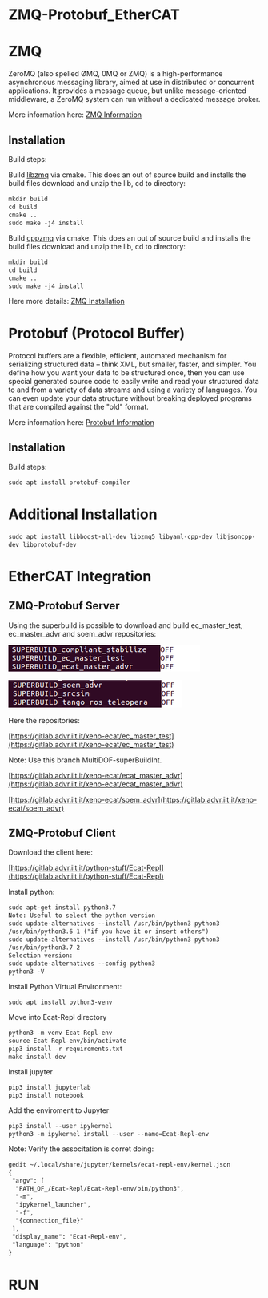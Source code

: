 # ZMQ-Protobuf_EtherCAT

# ZMQ
ZeroMQ (also spelled ØMQ, 0MQ or ZMQ) is a high-performance asynchronous messaging library, aimed at use in distributed or concurrent applications. It provides a message queue, but unlike message-oriented middleware, a ZeroMQ system can run without a dedicated message broker.

More information here: [ZMQ Information](https://zeromq.org/)

## Installation  
Build steps:

Build [libzmq](https://github.com/zeromq/libzmq) via cmake. This does an out of source build and installs the build files download and unzip the lib, cd to directory:
```
mkdir build
cd build
cmake ..
sudo make -j4 install
```
        
Build [cppzmq](https://github.com/zeromq/cppzmq) via cmake. This does an out of source build and installs the build files
download and unzip the lib, cd to directory:
```
mkdir build
cd build
cmake ..
sudo make -j4 install
```


Here more details: [ZMQ Installation](https://github.com/zeromq/cppzmq)

# Protobuf (Protocol Buffer)
Protocol buffers are a flexible, efficient, automated mechanism for serializing structured data – think XML, but smaller, faster, and simpler. You define how you want your data to be structured once, then you can use special generated source code to easily write and read your structured data to and from a variety of data streams and using a variety of languages. You can even update your data structure without breaking deployed programs that are compiled against the "old" format. 

More information here: [Protobuf Information](https://developers.google.com/protocol-buffers)

## Installation  
Build steps:

```
sudo apt install protobuf-compiler

```

# Additional Installation

```
sudo apt install libboost-all-dev libzmq5 libyaml-cpp-dev libjsoncpp-dev libprotobuf-dev

```

# EtherCAT Integration

## ZMQ-Protobuf Server
Using the superbuild is possible to download and build ec_master_test, ec_master_advr and soem_advr repositories:

![firstImage](https://github.com/ADVRHumanoids/ZMQ-Protobuf_EtherCAT/blob/master/img/ec_master_advr%26test.png)

![secondImage](https://github.com/ADVRHumanoids/ZMQ-Protobuf_EtherCAT/blob/master/img/soem_advr.png)

Here the repositories:

[https://gitlab.advr.iit.it/xeno-ecat/ec_master_test](https://gitlab.advr.iit.it/xeno-ecat/ec_master_test)

Note: Use this branch MultiDOF-superBuildInt.

[https://gitlab.advr.iit.it/xeno-ecat/ecat_master_advr](https://gitlab.advr.iit.it/xeno-ecat/ecat_master_advr)

[https://gitlab.advr.iit.it/xeno-ecat/soem_advr](https://gitlab.advr.iit.it/xeno-ecat/soem_advr)

## ZMQ-Protobuf Client

Download the client here:

[https://gitlab.advr.iit.it/python-stuff/Ecat-Repl](https://gitlab.advr.iit.it/python-stuff/Ecat-Repl)

Install python:

```
sudo apt-get install python3.7
Note: Useful to select the python version
sudo update-alternatives --install /usr/bin/python3 python3 /usr/bin/python3.6 1 ("if you have it or insert others")
sudo update-alternatives --install /usr/bin/python3 python3 /usr/bin/python3.7 2
Selection version:
sudo update-alternatives --config python3
python3 -V
```

Install Python Virtual Environment:

```
sudo apt install python3-venv

```
Move into Ecat-Repl directory

```
python3 -m venv Ecat-Repl-env
source Ecat-Repl-env/bin/activate
pip3 install -r requirements.txt
make install-dev
```
Install jupyter 
```
pip3 install jupyterlab
pip3 install notebook
```
Add the enviroment to Jupyter 
```
pip3 install --user ipykernel
python3 -m ipykernel install --user --name=Ecat-Repl-env
```
Note: Verify the associtation is corret doing:

```
gedit ~/.local/share/jupyter/kernels/ecat-repl-env/kernel.json 
{
 "argv": [
  "PATH_OF_/Ecat-Repl/Ecat-Repl-env/bin/python3",
  "-m",
  "ipykernel_launcher",
  "-f",
  "{connection_file}"
 ],
 "display_name": "Ecat-Repl-env",
 "language": "python"
}
```
# RUN
